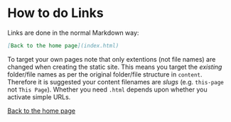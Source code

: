 # How to do Links

Links are done in the normal Markdown way:

~~~ markdown
[Back to the home page](index.html)
~~~

To target your own pages note that only extentions (not file names) are changed when creating the static site.
This means you target the *existing* folder/file names as per the original folder/file structure in ```content```.
Therefore it is suggested your content filenames are *slugs* (e.g. ```this-page``` not ```This Page```).
Whether you need ```.html``` depends upon whether you activate simple URLs.

[Back to the home page](index.html)
